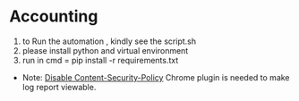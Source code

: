 # Accounting

1. to Run the automation , kindly see the script.sh
2. please install python and virtual environment
3. run in cmd = pip install -r requirements.txt

* Note: [Disable Content-Security-Policy](https://github.com/PhilGrayson/chrome-csp-disable) 
Chrome plugin is needed to make log report viewable. 
